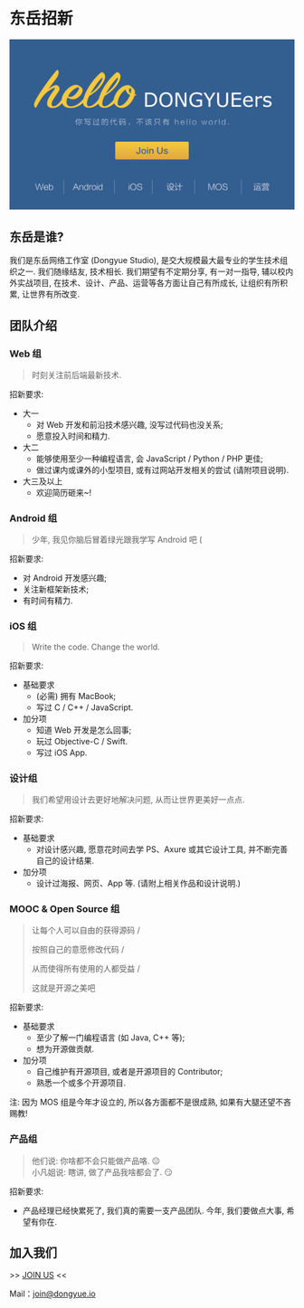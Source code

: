 # 东岳招新

[![poster](images/poster2.png)](http://tongqu.me/act/13678)

## 东岳是谁?

我们是东岳网络工作室 (Dongyue Studio), 是交大规模最大最专业的学生技术组织之一. 我们随缘结友, 技术相长. 我们期望有不定期分享, 有一对一指导, 辅以校内外实战项目, 在技术、设计、产品、运营等各方面让自己有所成长, 让组织有所积累, 让世界有所改变.

## 团队介绍

### Web 组

> 时刻关注前后端最新技术.

招新要求:

- 大一
  - 对 Web 开发和前沿技术感兴趣, 没写过代码也没关系;
  - 愿意投入时间和精力.
- 大二
  - 能够使用至少一种编程语言, 会 JavaScript / Python / PHP 更佳;
  - 做过课内或课外的小型项目, 或有过网站开发相关的尝试 (请附项目说明).
- 大三及以上
  - 欢迎简历砸来~!

### Android 组

> 少年, 我见你脑后冒着绿光跟我学写 Android 吧 (

招新要求:

- 对 Android 开发感兴趣;
- 关注新框架新技术;
- 有时间有精力.

### iOS 组

> Write the code. Change the world.

招新要求:

- 基础要求
  - (必需) 拥有 MacBook;
  - 写过 C / C++ / JavaScript.
- 加分项
  - 知道 Web 开发是怎么回事;
  - 玩过 Objective-C / Swift.
  - 写过 iOS App.

### 设计组

> 我们希望用设计去更好地解决问题, 从而让世界更美好一点点.

招新要求:

- 基础要求
  - 对设计感兴趣, 愿意花时间去学 PS、Axure 或其它设计工具, 并不断完善自己的设计结果.
- 加分项
  - 设计过海报、网页、App 等. (请附上相关作品和设计说明.)

### MOOC & Open Source 组

> 让每个人可以自由的获得源码 /
> 
> 按照自己的意愿修改代码 /
> 
> 从而使得所有使用的人都受益 /
> 
> 这就是开源之美吧

招新要求:

- 基础要求
  - 至少了解一门编程语言 (如 Java, C++ 等);
  - 想为开源做贡献.
- 加分项
  - 自己维护有开源项目, 或者是开源项目的 Contributor;
  - 熟悉一个或多个开源项目.

注: 因为 MOS 组是今年才设立的, 所以各方面都不是很成熟, 如果有大腿还望不吝赐教!

### 产品组

> 他们说: 你啥都不会只能做产品咯. :neutral_face:<br>
小凡姐说: 瞎讲, 做了产品我啥都会了. :smirk:

招新要求:

- 产品经理已经快累死了, 我们真的需要一支产品团队. 今年, 我们要做点大事, 希望有你在.

## 加入我们

\>\> [JOIN US](http://tongqu.me/act/13678) <<

Mail：join@dongyue.io
